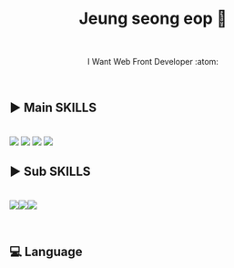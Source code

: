 <h1 align="center"> Jeung seong eop 🤪 </h1>

<br/>

<p align="center"> I Want Web Front Developer  :atom: </p>


<br/>


##   <p color="white"> ▶️ Main SKILLS </p>
</br>
   <img src="https://img.shields.io/badge/python-ffffff?style=flat-square&logo=python&logoColor=black"/>   <img src="https://img.shields.io/badge/django-ffffff?style=flat-square&logo=django&logoColor=black"/>   <img src="https://img.shields.io/badge/javascript-ffffff?style=flat-square&logo=javascript&logoColor=black"/>
   <img src="https://img.shields.io/badge/java-ffffff?style=flat-square&logo=java&logoColor=black"/>

  
## <p color="white"> ▶️ Sub SKILLS </p>
  
<br>
<img src="https://img.shields.io/badge/Git-ffffff?style=flat-square&logo=Git&logoColor=black"/><img src="https://img.shields.io/badge/javascript-ffffff?style=flat-square&logo=javascript&logoColor=black"/><img src="https://img.shields.io/badge/React-ffffff?style=flat-square&logo=react&logoColor=black"/>
</p>
<br/>

## 💻 Language 
<br/>
